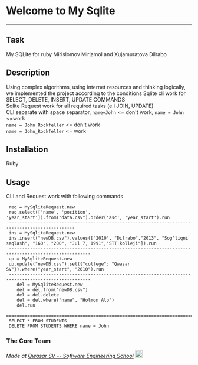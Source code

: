 # Welcome to My Sqlite

***

## Task

My SQLite for ruby Mirislomov Mirjamol and Xujamuratova Dilrabo

## Description

Using complex algorithms, using internet resources and thinking logically, we implemented the project according to the conditions
Sqlite cli work for SELECT, DELETE, INSERT, UPDATE COMMANDS <br>
Sqlite Request work for all required tasks (e.i JOIN, UPDATE) <br>
CLI separate with space separator, ```name=John``` <= don't work,  ```name = John``` <=work
<br>```name = John Rockfeller``` <= don't work
<br>```name = John_Rockfeller``` <= work

## Installation

Ruby

## Usage
CLI and Request work with following commands
```
 req = MySqliteRequest.new
 req.select(['name', 'position', 'year_start']).from("data.csv").order('asc', 'year_start').run
 -----------------------------------------------------------------------------------------------
 ins = MySqliteRequest.new
 ins.insert("newDB.csv").values(["2010", "Dilrabo","2013", "Sog'liqni saqlash", "160", "200", "Jul 7, 1991","STT kolleji"]).run
 -----------------------------------------------------------------------------------------------------
 up = MySqliteRequest.new
 up.update("newDB.csv").set({"college": "Qwasar SV"}).where("year_start", "2010").run
 -----------------------------------------------------------------------------------------------------
    del = MySqliteRequest.new
    del = del.from("newDB.csv")
    del = del.delete
    del = del.where("name", "Holmon Alp")
    del.run
 =====================================================================================================
 SELECT * FROM STUDENTS
 DELETE FROM STUDENTS WHERE name = John
```

### The Core Team


<span><i>Made at <a href='https://qwasar.io'>Qwasar SV -- Software Engineering School</a></i></span>
<span><img alt="Qwasar SV -- Software Engineering School's Logo" src='https://storage.googleapis.com/qwasar-public/qwasar-logo_50x50.png' width='20px'></span>

